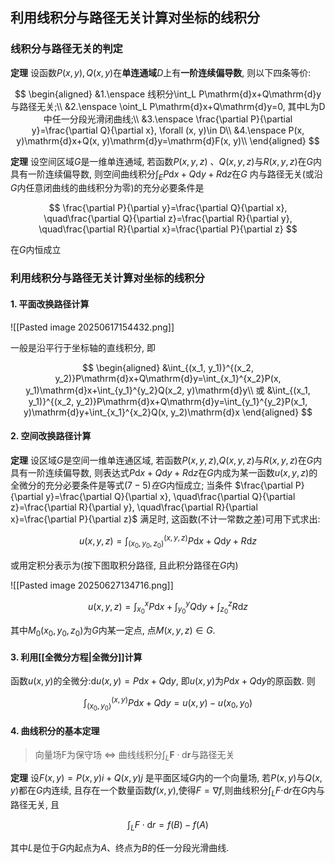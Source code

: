## 利用线积分与路径无关计算对坐标的线积分

### 线积分与路径无关的判定

**定理** 设函数$P(x, y), Q(x, y)$在**单连通域**$D$上有**一阶连续偏导数**, 则以下四条等价:

$$
\begin{aligned}
	&1.\enspace 线积分\int_L P\mathrm{d}x+Q\mathrm{d}y与路径无关;\\
	&2.\enspace \oint_L P\mathrm{d}x+Q\mathrm{d}y=0, 其中L为D中任一分段光滑闭曲线;\\
	&3.\enspace \frac{\partial P}{\partial y}=\frac{\partial Q}{\partial x}, \forall (x, y)\in D\\
	&4.\enspace P(x, y)\mathrm{d}x+Q(x, y)\mathrm{d}y=\mathrm{d}F(x, y)\\
\end{aligned}
$$

**定理** 设空间区域$G$是一维单连通域, 若函数$P(x,y,z)$ 、$Q(x,y,z)$与$R(x,y,z)$在$G$内具有一阶连续偏导数, 则空间曲线积分$\int_EP$d$x+Q$d$y+R$d$z$在$G$
内与路径无关(或沿$G$内任意闭曲线的曲线积分为零)的充分必要条件是

$$
\frac{\partial P}{\partial y}=\frac{\partial Q}{\partial x},
\quad\frac{\partial Q}{\partial z}=\frac{\partial R}{\partial y},
\quad\frac{\partial R}{\partial x}=\frac{\partial P}{\partial z}
$$

在$G$内恒成立

### 利用线积分与路径无关计算对坐标的线积分

#### 1. 平面改换路径计算

![[Pasted image 20250617154432.png]]

一般是沿平行于坐标轴的直线积分, 即

$$
\begin{aligned}
	&\int_{(x_1, y_1)}^{(x_2, y_2)}P\mathrm{d}x+Q\mathrm{d}y=\int_{x_1}^{x_2}P(x, y_1)\mathrm{d}x+\int_{y_1}^{y_2}Q(x_2, y)\mathrm{d}y\\
	或
	&\int_{(x_1, y_1)}^{(x_2, y_2)}P\mathrm{d}x+Q\mathrm{d}y=\int_{y_1}^{y_2}P(x_1, y)\mathrm{d}y+\int_{x_1}^{x_2}Q(x, y_2)\mathrm{d}x
\end{aligned}
$$

#### 2. 空间改换路径计算

**定理** 设区域$G$是空间一维单连通区域, 若函数$P(x,y,z)$,$Q(x,y,z)$与$R(x,y,z)$在$G$内具有一阶连续偏导数,
则表达式$P$d$x+Q$d$y+R$d$z$在$G$内成为某一函数$u(x,y,z)$的全微分的充分必要条件是等式$(7-5)在G$内恒成立;
当条件 $\frac{\partial P}{\partial y}=\frac{\partial Q}{\partial x},
\quad\frac{\partial Q}{\partial z}=\frac{\partial R}{\partial y},
\quad\frac{\partial R}{\partial x}=\frac{\partial P}{\partial z}$
满足时, 这函数(不计一常数之差)可用下式求出:

$$
u(x,y,z)=\int_{(x_0,y_0,z_0)}^{(x,y,z)}P\mathrm{d}x+Q\mathrm{d}y+R\mathrm{d}z
$$

或用定积分表示为(按下图取积分路径, 且此积分路径在$G$内)

![[Pasted image 20250627134716.png]]

$$
u(x,y,z)=\int_{x_0}^{x}P\mathrm{d}x+ \int_{y_0}^{y} Q\mathrm{d}y+ \int_{z_0}^{z}R\mathrm{d}z
$$

其中$M_0(x_0, y_0, z_0)$为$G$内某一定点, 点$M(x,y,z) \in G$.

#### 3. 利用[[全微分方程|全微分]]计算

函数$u(x,y)$的全微分:$\mathrm{d}u(x, y)=P\mathrm{d}x+Q\mathrm{d}y$, 即$u(x,y)$为$P\mathrm{d}x+Q\mathrm{d}y$的原函数. 则

$$
\int_{(x_0, y_0)}^{(x, y)}P\mathrm{d}x+Q\mathrm{d}y=u(x, y)-u(x_0, y_0)
$$

#### 4. 曲线积分的基本定理

> 向量场F为保守场 $\iff$ 曲线线积分$\int_L \pmb{F} \cdot \mathrm{d}\pmb{r}$与路径无关

**定理** 设$F(x,y)=P(x,y)i+Q(x,y)j$ 是平面区域$G$内的一个向量场, 若$P(x,y)$与$Q(x,y)$都在$G$内连续, 且存在一个数量函数$f(x,y)$,使得$F=\nabla f$,则曲线积分$\int_LF\cdot$d$r$在$G$内与路径无关, 且

$$\int_{L}F\cdot\mathrm{d}r=f(B)-f(A)$$

其中$L$是位于$G$内起点为$A$、终点为$B$的任一分段光滑曲线.
